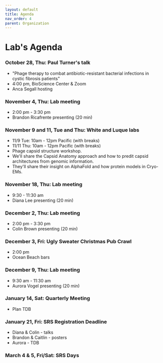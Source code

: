 ```yaml
---
layout: default
title: Agenda
nav_order: 4
parent: Organization
---
```


# Lab's Agenda

### October 28, Thu: Paul Turner's talk
+ "Phage therapy to combat antibiotic-resistant bacterial infections in cystic fibrosis patients"
+ 4:00 pm, BioScience Center & Zoom
+ Anca Segall hosting

### November 4, Thu: Lab meeting
+ 2:00 pm - 3:30 pm
+ Brandon Ricafrente presenting (20 min)

### November 9 and 11, Tue and Thu: White and Luque labs
+ 11/9 Tue: 10am - 12pm Pacific (with breaks)
+ 11/11 Thu: 10am - 12pm Pacific (with breaks)
+ Phage capsid structure workshop.
+ We'll share the Capsid Anatomy approach and how to predit capsid architectures from genomic information.
+ They'll share their insight on AlphaFold and how protein models in Cryo-EMs.

### November 18, Thu: Lab meeting
+ 9:30 - 11:30 am
+ Diana Lee presenting (20 min)

### December 2, Thu: Lab meeting
+ 2:00 pm - 3:30 pm
+ Colin Brown presenting (20 min)

### December 3, Fri: Ugly Sweater Christmas Pub Crawl
+ 2:00 pm
+ Ocean Beach bars

### December 9, Thu: Lab meeting
+ 9:30 am - 11:30 am
+ Aurora Vogel presenting (20 min)

### January 14, Sat: Quarterly Meeting
+ Plan TDB

### January 21, Fri: SRS Registration Deadline
+ Diana & Colin - talks
+ Brandon & Caitlin - posters
+ Aurora - TDB

### March 4 & 5, Fri/Sat: SRS Days

